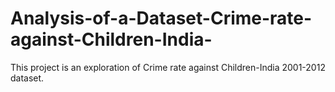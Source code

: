 # Analysis-of-a-Dataset-Crime-rate-against-Children-India-
This project is an exploration of Crime rate against Children-India 2001-2012 dataset.
